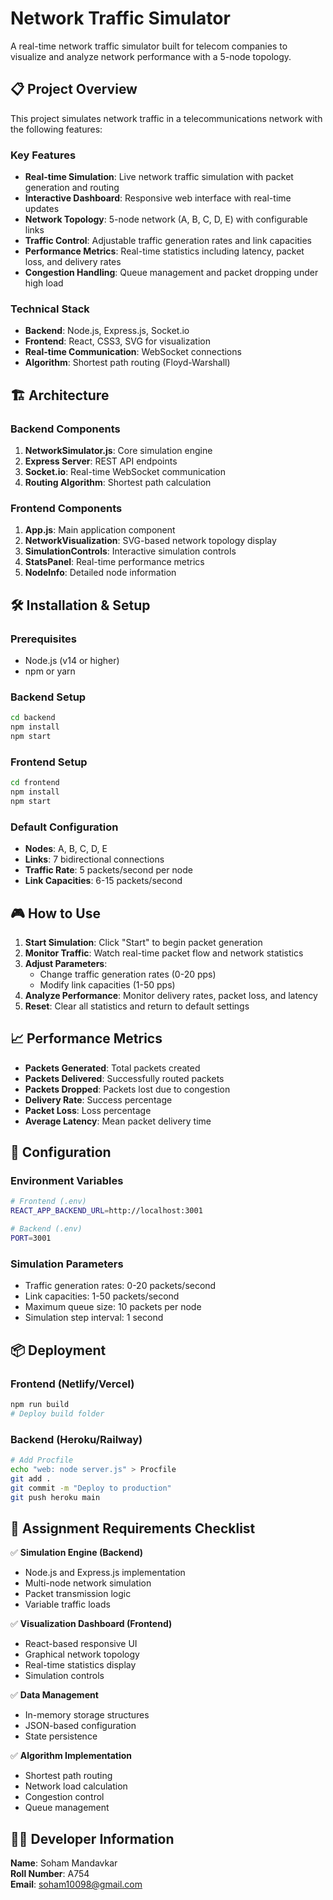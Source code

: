 # Network Traffic Simulator

A real-time network traffic simulator built for telecom companies to visualize and analyze network performance with a 5-node topology.

## 📋 Project Overview

This project simulates network traffic in a telecommunications network with the following features:

### Key Features

-   **Real-time Simulation**: Live network traffic simulation with packet generation and routing
-   **Interactive Dashboard**: Responsive web interface with real-time updates
-   **Network Topology**: 5-node network (A, B, C, D, E) with configurable links
-   **Traffic Control**: Adjustable traffic generation rates and link capacities
-   **Performance Metrics**: Real-time statistics including latency, packet loss, and delivery rates
-   **Congestion Handling**: Queue management and packet dropping under high load

### Technical Stack

-   **Backend**: Node.js, Express.js, Socket.io
-   **Frontend**: React, CSS3, SVG for visualization
-   **Real-time Communication**: WebSocket connections
-   **Algorithm**: Shortest path routing (Floyd-Warshall)

## 🏗️ Architecture

### Backend Components

1. **NetworkSimulator.js**: Core simulation engine
2. **Express Server**: REST API endpoints
3. **Socket.io**: Real-time WebSocket communication
4. **Routing Algorithm**: Shortest path calculation

### Frontend Components

1. **App.js**: Main application component
2. **NetworkVisualization**: SVG-based network topology display
3. **SimulationControls**: Interactive simulation controls
4. **StatsPanel**: Real-time performance metrics
5. **NodeInfo**: Detailed node information

## 🛠️ Installation & Setup

### Prerequisites

-   Node.js (v14 or higher)
-   npm or yarn

### Backend Setup

```bash
cd backend
npm install
npm start
```

### Frontend Setup

```bash
cd frontend
npm install
npm start
```

### Default Configuration

-   **Nodes**: A, B, C, D, E
-   **Links**: 7 bidirectional connections
-   **Traffic Rate**: 5 packets/second per node
-   **Link Capacities**: 6-15 packets/second

## 🎮 How to Use

1. **Start Simulation**: Click "Start" to begin packet generation
2. **Monitor Traffic**: Watch real-time packet flow and network statistics
3. **Adjust Parameters**:
    - Change traffic generation rates (0-20 pps)
    - Modify link capacities (1-50 pps)
4. **Analyze Performance**: Monitor delivery rates, packet loss, and latency
5. **Reset**: Clear all statistics and return to default settings

## 📈 Performance Metrics

-   **Packets Generated**: Total packets created
-   **Packets Delivered**: Successfully routed packets
-   **Packets Dropped**: Packets lost due to congestion
-   **Delivery Rate**: Success percentage
-   **Packet Loss**: Loss percentage
-   **Average Latency**: Mean packet delivery time

## 🔧 Configuration

### Environment Variables

```bash
# Frontend (.env)
REACT_APP_BACKEND_URL=http://localhost:3001

# Backend (.env)
PORT=3001
```

### Simulation Parameters

-   Traffic generation rates: 0-20 packets/second
-   Link capacities: 1-50 packets/second
-   Maximum queue size: 10 packets per node
-   Simulation step interval: 1 second

## 📦 Deployment

### Frontend (Netlify/Vercel)

```bash
npm run build
# Deploy build folder
```

### Backend (Heroku/Railway)

```bash
# Add Procfile
echo "web: node server.js" > Procfile
git add .
git commit -m "Deploy to production"
git push heroku main
```

## 📝 Assignment Requirements Checklist

✅ **Simulation Engine (Backend)**

-   Node.js and Express.js implementation
-   Multi-node network simulation
-   Packet transmission logic
-   Variable traffic loads

✅ **Visualization Dashboard (Frontend)**

-   React-based responsive UI
-   Graphical network topology
-   Real-time statistics display
-   Simulation controls

✅ **Data Management**

-   In-memory storage structures
-   JSON-based configuration
-   State persistence

✅ **Algorithm Implementation**

-   Shortest path routing
-   Network load calculation
-   Congestion control
-   Queue management

## 👨‍💻 Developer Information

**Name**: Soham Mandavkar  
**Roll Number**: A754  
**Email**: soham10098@gmail.com
